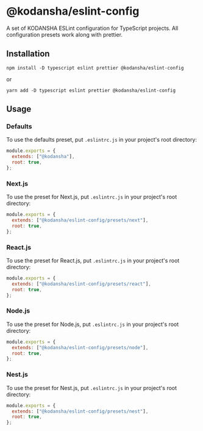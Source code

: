 # @kodansha/eslint-config

A set of KODANSHA ESLint configuration for TypeScript projects.
All configuration presets work along with prettier.

## Installation

```
npm install -D typescript eslint prettier @kodansha/eslint-config
```

or

```
yarn add -D typescript eslint prettier @kodansha/eslint-config
```

## Usage

### Defaults

To use the defaults preset, put `.eslintrc.js` in your project's root directory:

```js
module.exports = {
  extends: ["@kodansha"],
  root: true,
};
```

### Next.js

To use the preset for Next.js, put `.eslintrc.js` in your project's root directory:

```js
module.exports = {
  extends: ["@kodansha/eslint-config/presets/next"],
  root: true,
};
```

### React.js

To use the preset for React.js, put `.eslintrc.js` in your project's root directory:

```js
module.exports = {
  extends: ["@kodansha/eslint-config/presets/react"],
  root: true,
};
```

### Node.js

To use the preset for Node.js, put `.eslintrc.js` in your project's root directory:

```js
module.exports = {
  extends: ["@kodansha/eslint-config/presets/node"],
  root: true,
};
```

### Nest.js

To use the preset for Nest.js, put `.eslintrc.js` in your project's root directory:

```js
module.exports = {
  extends: ["@kodansha/eslint-config/presets/nest"],
  root: true,
};
```
